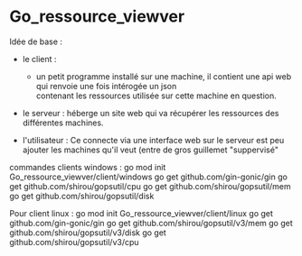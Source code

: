 # Go_ressource_viewver
Idée de base :
  - le client :
      - un petit programme installé sur une machine, il contient une api web qui renvoie une fois intérogée un json     
        contenant les ressources utilisée sur cette machine en question.
  
  - le serveur : héberge un site web qui va récupérer les ressources des différentes machines.
    
  - l'utilisateur : Ce connecte via une interface web sur le serveur est peu ajouter les machines qu'il veut (entre de gros guillemet "suppervisé"

commandes clients windows :
go mod init Go_ressource_viewver/client/windows
go get github.com/gin-gonic/gin
go get github.com/shirou/gopsutil/cpu
go get github.com/shirou/gopsutil/mem
go get github.com/shirou/gopsutil/disk

Pour client linux :
go mod init Go_ressource_viewver/client/linux
go get github.com/gin-gonic/gin
go get github.com/shirou/gopsutil/v3/mem
go get github.com/shirou/gopsutil/v3/disk
go get github.com/shirou/gopsutil/v3/cpu

